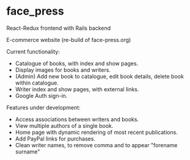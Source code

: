 # face_press

React-Redux frontend with Rails backend

E-commerce website (re-build of face-press.org)

Current functionality:

- Catalogue of books, with index and show pages.
- Display images for books and writers.
- (Admin) Add new book to catalogue, edit book details, delete book within catalogue.
- Writer index and show pages, with external links.
- Google Auth sign-in.

Features under development:

- Access associations between writers and books.
- View multiple authors of a single book.
- Home page with dynamic rendering of most recent publications.
- Add PayPal links for purchases.
- Clean writer names, to remove comma and to appear "forename surname"
